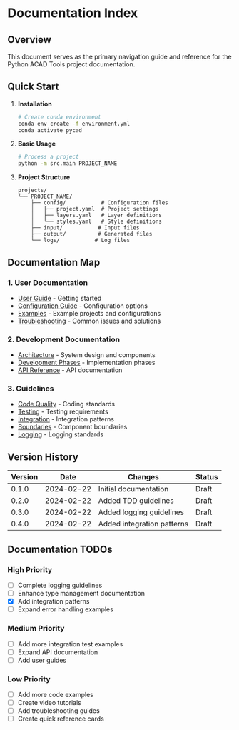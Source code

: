 # Documentation Index

## Overview
This document serves as the primary navigation guide and reference for the Python ACAD Tools project documentation.

## Quick Start

1. **Installation**
   ```bash
   # Create conda environment
   conda env create -f environment.yml
   conda activate pycad
   ```

2. **Basic Usage**
   ```bash
   # Process a project
   python -m src.main PROJECT_NAME
   ```

3. **Project Structure**
   ```
   projects/
   └── PROJECT_NAME/
       ├── config/           # Configuration files
       │   ├── project.yaml  # Project settings
       │   ├── layers.yaml   # Layer definitions
       │   └── styles.yaml   # Style definitions
       ├── input/           # Input files
       ├── output/          # Generated files
       └── logs/           # Log files
   ```

## Documentation Map

### 1. User Documentation
- [User Guide](user/GUIDE.md) - Getting started
- [Configuration Guide](user/CONFIG.md) - Configuration options
- [Examples](examples/) - Example projects and configurations
- [Troubleshooting](user/TROUBLESHOOTING.md) - Common issues and solutions

### 2. Development Documentation
- [Architecture](architecture/ARCHITECTURE.md) - System design and components
- [Development Phases](development/PHASES.md) - Implementation phases
- [API Reference](api/) - API documentation

### 3. Guidelines
- [Code Quality](guidelines/CODE_QUALITY.md) - Coding standards
- [Testing](guidelines/TESTING.md) - Testing requirements
- [Integration](guidelines/INTEGRATION.md) - Integration patterns
- [Boundaries](guidelines/BOUNDARIES.md) - Component boundaries
- [Logging](guidelines/LOGGING.md) - Logging standards

## Version History

| Version | Date | Changes | Status |
|---------|------|---------|--------|
| 0.1.0   | 2024-02-22 | Initial documentation | Draft |
| 0.2.0   | 2024-02-22 | Added TDD guidelines | Draft |
| 0.3.0   | 2024-02-22 | Added logging guidelines | Draft |
| 0.4.0   | 2024-02-22 | Added integration patterns | Draft |

## Documentation TODOs

### High Priority
- [ ] Complete logging guidelines
- [ ] Enhance type management documentation
- [x] Add integration patterns
- [ ] Expand error handling examples

### Medium Priority
- [ ] Add more integration test examples
- [ ] Expand API documentation
- [ ] Add user guides

### Low Priority
- [ ] Add more code examples
- [ ] Create video tutorials
- [ ] Add troubleshooting guides
- [ ] Create quick reference cards

